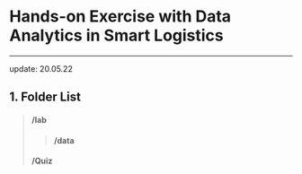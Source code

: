 # Hands-on Exercise with Data Analytics in Smart Logistics
---
update: 20.05.22

## 1. Folder List
> #### /lab
>> #### /data
> #### /Quiz

